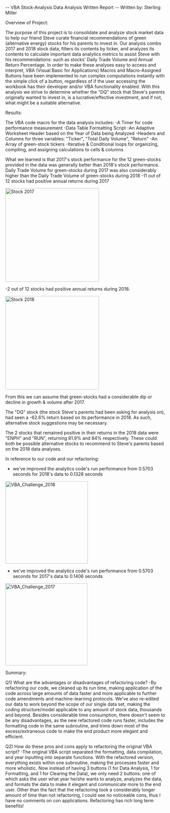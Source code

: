 -- VBA Stock-Analysis Data Analysis Written Report --
Written by: Sterling Miller



Overview of Project:

The purpose of this project is to consolidate and analyze stock market data to help our friend Steve curate financial recommendations of green (alternative energy) stocks for his parents to invest in. Our analysis combs 2017 and 2018 stock data, filters its contents by ticker, and analyzes its contents to calculate important data analytics metrics to assist Steve with his recommendations: such as stocks' Daily Trade Volume and Annual Return Percentage. In order to make these analyses easy to access and interpret, VBA (Visual Basic for Applications) Macros and Macro-Assigned Buttons have been implemented to run complex computations instantly with the simple click of a button, regardless of if the user accessing the workbook has their developer and/or VBA functionality enabled. With this analysis we strive to determine whether the "DQ" stock that Steve's parents originally wanted to invest in, is a lucrative/effective investment, and if not, what might be a suitable alternative.



Results:

The VBA code macro for the data analysis includes:
-A Timer for code performance measurement
-Data Table Formatting Script
-An Adaptive Worksheet Header based on the Year of Data being Analyzed
-Headers and Columns for three variables: "Ticker", "Total Daily Volume", "Return"
-An Array of green-stock tickers
-Iterative & Conditional loops for organizing, compiling, and assigning calculations to cells & columns


What we learned is that 2017's stock performance for the 12 green-stocks provided in the data was generally better than 2018's stock performance. Daily Trade Volume for green-stocks during 2017 was also considerably higher than the Daily Trade Volume of green-stocks during 2018
-11 out of 12 stocks had positive annual returns during 2017 

<img width="294" alt="Stock 2017" src="https://user-images.githubusercontent.com/87245870/147313424-a0f1eb68-c44f-4c1e-99b0-33074e061029.png">

-2 out of 12 stocks had positive annual returns during 2018.

<img width="294" alt="Stock 2018" src="https://user-images.githubusercontent.com/87245870/147313434-514998ec-4da2-4937-8d96-48c173e35c0d.png">

From this we can assume that green-stocks had a considerable dip or decline in growth & volume after 2017.

The "DQ" stock (the stock Steve's parents had been asking for analysis on), had seen a -62.6% return based on its performance in 2018. As such, alternative stock suggestions may be necessary.

The 2 stocks that remained positive in their returns in the 2018 data were "ENPH" and "RUN", returning 81.9% and 84% respectively. These could both be possible alternative stocks to recommend to Steve's parents based on the 2018 data analyses.


In reference to our code and our refactoring: 
- we've improved the analytics code's run performance from 0.5703 seconds for 2018's data to 0.1328 seconds

<img width="259" alt="VBA_Challenge_2018" src="https://user-images.githubusercontent.com/87245870/147313367-80a96b2d-698a-444e-8dcc-55cce8dc1db7.png">

- we've improved the analytics code's run performance from 0.5703 seconds for 2017's data to 0.1406 seconds

<img width="258" alt="VBA_Challenge_2017" src="https://user-images.githubusercontent.com/87245870/147313361-5f90ceb7-a530-49dd-83c2-447284ba676a.png">



Summary:

Q1) What are the advantages or disadvantages of refactoring code?
-By refactoring our code, we cleaned up its run time, making application of the code across large amounts of data faster and more applicable to further code amendments and machine-learning protocols. We've also re-edited our data to work beyond the scope of our single data set, making the coding structure/model applicable to any amount of stock data, thousands and beyond. Besides considerable time consumption, there doesn't seem to be any disadvantages, as the new refactored code runs faster, includes the formatting code in the same subroutine, and trims down most of the excess/extraneous code to make the end product more elegant and efficient.

Q2) How do these pros and cons apply to refactoring the original VBA script?
-The original VBA script separated the formatting, data compilation, and year inputting into separate functions. With the refactored version, everything exists within one subroutine, making the processes faster and more wholistic. Now instead of having 3 buttons (1 for Data Analysis, 1 for Formatting, and 1 for Clearing the Data), we only need 2 buttons: one of which asks the user what year he/she wants to analyze, analyzes the data, and formats the data to make it elegant and communicate more to the end user. Other than the fact that the refactoring took a considerably longer amount of time than not refactoring, I could see no noticeable cons, thus I have no comments on con applications. Refactoring has rich long term benefits!

